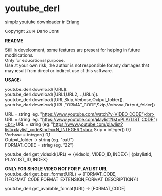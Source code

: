youtube_derl
============

simple youtube downloader in Erlang

Copyright 2014 Dario Conti

<b>README</b>

Still in development, some features are present for helping in future modifications.<br>
Only for educational purpose.<br>
Use at your own risk, the author is not responsible for any damages that may result from direct or indirect use of this software.<br>

<b>USAGE:</b>

youtube_derl:download([URL]).<br>
youtube_derl:download([URL1,URL2,...,URLn]).<br>
youtube_derl:download([URL,Skip,Verbose,Output_folder]).<br>
youtube_derl:download([URL,FORMAT_CODE,Skip,Verbose,Output_folder]).

URL = string (eg. "https://www.youtube.com/watch?v=VIDEO_CODE")<br>
URL = string (eg. "https://www.youtube.com/playlist?list=PLAYLIST_CODE")<br>
URL = string (eg. "https://www.youtube.com/playlist?list=playlist_code&index=N_INTEGER")<br>
Skip = integer()	0,1<br>
Verbose = integer()	0,1<br>
Output_folder -> string (eg. "out/")<br>
FORMAT_CODE = string (eg. "22")

youtube_derl:get_videoid(URL) -> {videoId, VIDEO_ID, INDEX} | {playlistId, PLAYLIST_ID, INDEX}

<b>ONLY FOR SINGLE VIDEO NOT FOR PLAYLIST URL</b><br>
youtube_derl:get_best_format(URL) -> {FORMAT_CODE,[{FORMAT_CODE,FORMAT_EXTENSION,FORMAT_DESCRIPTION}]}<br>

youtube_derl:get_available_format(URL) -> [FORMAT_CODE]

